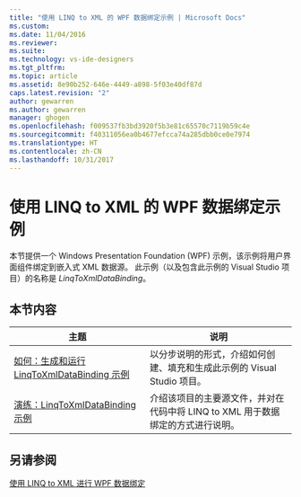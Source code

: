 ```yaml
---
title: "使用 LINQ to XML 的 WPF 数据绑定示例 | Microsoft Docs"
ms.custom: 
ms.date: 11/04/2016
ms.reviewer: 
ms.suite: 
ms.technology: vs-ide-designers
ms.tgt_pltfrm: 
ms.topic: article
ms.assetid: 8e90b252-646e-4449-a898-5f03e40df87d
caps.latest.revision: "2"
author: gewarren
ms.author: gewarren
manager: ghogen
ms.openlocfilehash: f009537fb3bd3920f5b3e81c65570c7119b59c4e
ms.sourcegitcommit: f40311056ea0b4677efcca74a285dbb0ce0e7974
ms.translationtype: HT
ms.contentlocale: zh-CN
ms.lasthandoff: 10/31/2017
---
```

# <a name="wpf-data-binding-using-linq-to-xml-example"></a>使用 LINQ to XML 的 WPF 数据绑定示例
本节提供一个 Windows Presentation Foundation (WPF) 示例，该示例将用户界面组件绑定到嵌入式 XML 数据源。 此示例（以及包含此示例的 Visual Studio 项目）的名称是 *LinqToXmlDataBinding*。  
  
## <a name="in-this-section"></a>本节内容  
  
|主题|说明|  
|-----------|-----------------|  
|[如何：生成和运行 LinqToXmlDataBinding 示例](../designers/how-to-build-and-run-the-linqtoxmldatabinding-example.md)|以分步说明的形式，介绍如何创建、填充和生成此示例的 Visual Studio 项目。|  
|[演练：LinqToXmlDataBinding 示例](../designers/walkthrough-linqtoxmldatabinding-example.md)|介绍该项目的主要源文件，并对在代码中将 LINQ to XML 用于数据绑定的方式进行说明。|  
  
## <a name="see-also"></a>另请参阅  
 [使用 LINQ to XML 进行 WPF 数据绑定](../designers/wpf-data-binding-with-linq-to-xml.md)